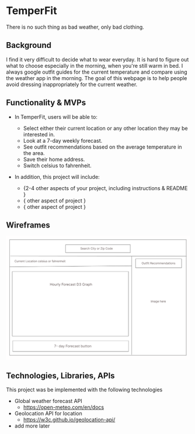 # TemperFit

There is no such thing as bad weather, only bad clothing.

## Background

I find it very difficult to decide what to wear everyday. It is hard to figure out what to choose especially in the morning, when you're still warm in bed.
I always google outfit guides for the current temperature and compare using the weather app in the morning.
The goal of this webpage is to help people avoid dressing  inappropriately for the current weather.

## Functionality & MVPs

- In TemperFit, users will be able to:

    - Select either their current location or any other location they may be interested in. 
    - Look at a 7-day weekly forecast.
    - See outfit recommendations based on the average temperature in the area.
    - Save their home address.
    - Switch celsius to fahrenheit.

- In addition, this project will include:

    - {2-4 other aspects of your project, including instructions & README }
    - { other aspect of project }
    - { other aspect of project }


## Wireframes

![alt text](wireframe.png)

## Technologies, Libraries, APIs

This project was be implemented with the following technologies

- Global weather forecast API
    - <https://open-meteo.com/en/docs>
- Geolocation API for location
    - <https://w3c.github.io/geolocation-api/>
- add more later












